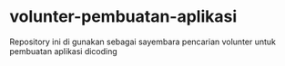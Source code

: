 # volunter-pembuatan-aplikasi
Repository ini di gunakan sebagai sayembara pencarian volunter untuk pembuatan aplikasi dicoding
